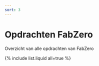 ```yaml
---
sort: 3
---
```


# Opdrachten FabZero

Overzicht van alle opdrachten van FabZero



{% include list.liquid all=true %}
